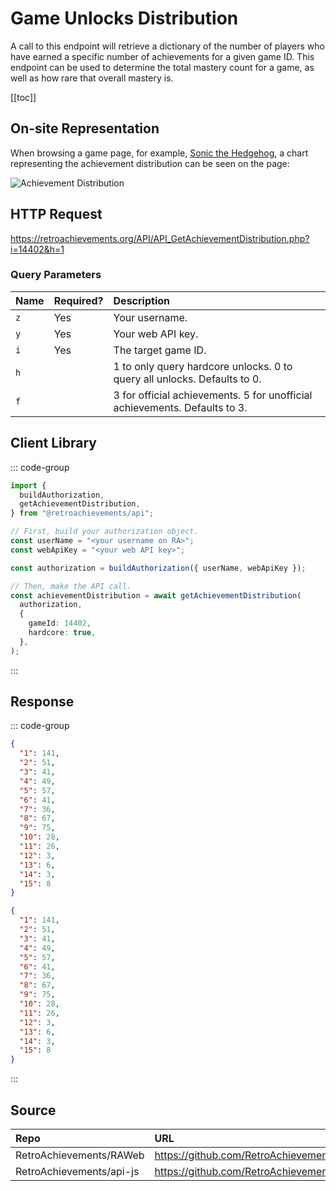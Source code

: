 <script setup>
import SampleRequest from '../../components/SampleRequest.vue';
</script>

# Game Unlocks Distribution

A call to this endpoint will retrieve a dictionary of the number of players who have earned a specific number of achievements for a given game ID. This endpoint can be used to determine the total mastery count for a game, as well as how rare that overall mastery is.

[[toc]]

## On-site Representation

When browsing a game page, for example, [Sonic the Hedgehog](https://retroachievements.org/game/1), a chart representing the achievement distribution can be seen on the page:

![Achievement Distribution](/achievement-distribution.png)

## HTTP Request

<SampleRequest httpVerb="GET">https://retroachievements.org/API/API_GetAchievementDistribution.php?i=14402&h=1</SampleRequest>

### Query Parameters

| Name | Required? | Description                                                                |
| :--- | :-------- | :------------------------------------------------------------------------- |
| `z`  | Yes       | Your username.                                                             |
| `y`  | Yes       | Your web API key.                                                          |
| `i`  | Yes       | The target game ID.                                                        |
| `h`  |           | 1 to only query hardcore unlocks. 0 to query all unlocks. Defaults to 0.   |
| `f`  |           | 3 for official achievements. 5 for unofficial achievements. Defaults to 3. |

## Client Library

::: code-group

```ts [NodeJS]
import {
  buildAuthorization,
  getAchievementDistribution,
} from "@retroachievements/api";

// First, build your authorization object.
const userName = "<your username on RA>";
const webApiKey = "<your web API key>";

const authorization = buildAuthorization({ userName, webApiKey });

// Then, make the API call.
const achievementDistribution = await getAchievementDistribution(
  authorization,
  {
    gameId: 14402,
    hardcore: true,
  },
);
```

:::

## Response

::: code-group

```json [HTTP Response]
{
  "1": 141,
  "2": 51,
  "3": 41,
  "4": 49,
  "5": 57,
  "6": 41,
  "7": 36,
  "8": 67,
  "9": 75,
  "10": 28,
  "11": 26,
  "12": 3,
  "13": 6,
  "14": 3,
  "15": 8
}
```

```json [NodeJS]
{
  "1": 141,
  "2": 51,
  "3": 41,
  "4": 49,
  "5": 57,
  "6": 41,
  "7": 36,
  "8": 67,
  "9": 75,
  "10": 28,
  "11": 26,
  "12": 3,
  "13": 6,
  "14": 3,
  "15": 8
}
```

:::

## Source

| Repo                     | URL                                                                                                  |
| :----------------------- | :--------------------------------------------------------------------------------------------------- |
| RetroAchievements/RAWeb  | https://github.com/RetroAchievements/RAWeb/blob/master/public/API/API_GetAchievementDistribution.php |
| RetroAchievements/api-js | https://github.com/RetroAchievements/api-js/blob/main/src/game/getAchievementDistribution.ts         |
